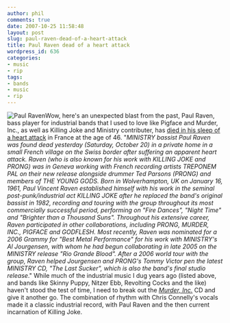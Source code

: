 ```yaml
---
author: phil
comments: true
date: 2007-10-25 11:58:48
layout: post
slug: paul-raven-dead-of-a-heart-attack
title: Paul Raven dead of a heart attack
wordpress_id: 636
categories:
- music
- rip
tags:
- bands
- music
- rip
---
```


![Paul Raven](http://fak3r.com/wp-content/uploads/2007/10/paul_raven.PNG)Wow, here's an unexpected blast from the past, Paul Raven, bass player for industrial bands that I used to love like Pigface and Murder, Inc., as well as Killing Joke and Ministry contributer, has [died in his sleep of a heart attack](http://www.roadrunnerrecords.com/blabbermouth.net/news.aspx?mode=Article&newsitemID=83199) in France at the age of 46.  "_MINISTRY bassist Paul Raven was found dead yesterday (Saturday, October 20) in a private home in a small French village on the Swiss border after suffering an apparent heart attack. Raven (who is also known for his work with KILLING JOKE and PRONG) was in Geneva working with French recording artists TREPONEM PAL on their new release alongside drummer Ted Parsons (PRONG) and members of THE YOUNG GODS. Born in Wolverhampton, UK on January 16, 1961, Paul Vincent Raven established himself with his work in the seminal post-punk/industrial act KILLING JOKE after he replaced the band's original bassist in 1982, recording and touring with the group throughout its most commercially successful period, performing on "Fire Dances", "Night Time" and "Brighter than a Thousand Suns". Throughout his extensive career, Raven participated in other collaborations, including PRONG, MURDER, INC., PIGFACE and GODFLESH. Most recently, Raven was nominated for a 2006 Grammy for "Best Metal Performance" for his work with MINISTRY's Al Jourgensen, with whom he had begun collaborating in late 2005 on the MINISTRY release "Rio Grande Blood". After a 2006 world tour with the group, Raven helped Jourgensen and PRONG's Tommy Victor pen the latest MINISTRY CD, "The Last Sucker", which is also the band's final studio release_."  While much of the industrial music I dug years ago (listed above, and bands like Skinny Puppy, Nitzer Ebb, Revolting Cocks and the like) haven't stood the test of time, I need to break out the [_Murder, Inc._](http://en.wikipedia.org/wiki/Murder%2C_Inc._%28band%29) CD and give it another go.  The combination of rhythm with Chris Connelly's vocals made it a classic industrial record, with Paul Raven and the then current incarnation of Killing Joke.
